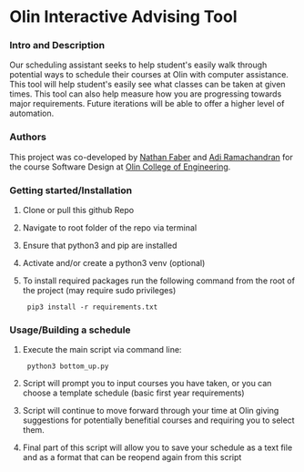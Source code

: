 # Olin Interactive Advising Tool

### Intro and Description
Our scheduling assistant seeks to help student's easily walk through potential ways to schedule their courses at Olin with computer assistance.
This tool will help student's easily see what classes can be taken at given times. This tool can also help measure  how you are progressing towards major requirements. Future iterations will be able to offer a higher level of automation.

### Authors

This project was co-developed by [Nathan Faber](https://github.com/teadetime "@teadetime") and [Adi Ramachandran](https://github.com/aramachandran7 "@teadetime") for the course Software Design at [Olin College of Engineering](https://github.com/olin).


### Getting started/Installation
1. Clone or pull this github Repo
2. Navigate to root folder of the repo via terminal
3. Ensure that python3 and pip are installed
4. Activate and/or create a python3 venv (optional)
5. To install required packages run the following command from the root of the project (may require sudo privileges)

        pip3 install -r requirements.txt

### Usage/Building a schedule
1. Execute the main script via command line:

        python3 bottom_up.py
2. Script will prompt you to input courses you have taken, or you can choose a template schedule (basic first year requirements)
3. Script will continue to move forward through your time at Olin giving suggestions for potentially benefitial courses and requiring you to select them.
4. Final part of this script will allow you to save your schedule as a text file and as a format that can be reopend again from this script
